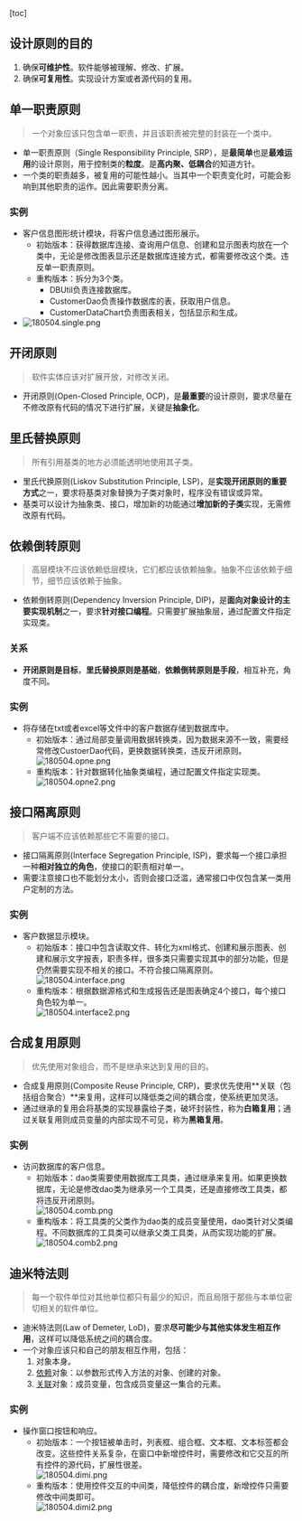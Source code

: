 [toc]
## 设计原则的目的 ##
1. 确保**可维护性**。软件能够被理解、修改、扩展。
2. 确保**可复用性**。实现设计方案或者源代码的复用。

## 单一职责原则 ##
> 一个对象应该只包含单一职责，并且该职责被完整的封装在一个类中。

- 单一职责原则（Single Responsibility Principle, SRP），是**最简单**也是**最难运用**的设计原则，用于控制类的**粒度**。是**高内聚、低耦合**的知道方针。
- 一个类的职责越多，被复用的可能性越小。当其中一个职责变化时，可能会影响到其他职责的运作。因此需要职责分离。

### 实例 ###
- 客户信息图形统计模块，将客户信息通过图形展示。
    - 初始版本：获得数据库连接、查询用户信息、创建和显示图表均放在一个类中，无论是修改图表显示还是数据库连接方式，都需要修改这个类。违反单一职责原则。
    - 重构版本：拆分为3个类。
        - DBUtil负责连接数据库。
        - CustomerDao负责操作数据库的表，获取用户信息。
        - CustomerDataChart负责图表相关，包括显示和生成。
- ![180504.single.png](https://img-blog.csdn.net/2018050413362128)

## 开闭原则 ##
> 软件实体应该对扩展开放，对修改关闭。

- 开闭原则(Open-Closed Principle, OCP)，是**最重要**的设计原则，要求尽量在不修改原有代码的情况下进行扩展，关键是**抽象化**。

## 里氏替换原则 ##
> 所有引用基类的地方必须能透明地使用其子类。

- 里氏代换原则(Liskov Substitution Principle, LSP)，是**实现开闭原则的重要方式**之一，要求将基类对象替换为子类对象时，程序没有错误或异常。
- 基类可以设计为抽象类、接口，增加新的功能通过**增加新的子类**实现，无需修改原有代码。

## 依赖倒转原则 ##
> 高层模块不应该依赖低层模块，它们都应该依赖抽象。抽象不应该依赖于细节，细节应该依赖于抽象。

- 依赖倒转原则(Dependency Inversion  Principle, DIP)，是**面向对象设计的主要实现机制**之一，要求**针对接口编程**。只需要扩展抽象层，通过配置文件指定实现类。

### 关系 ###
- **开闭原则是目标**，**里氏替换原则是基础**，**依赖倒转原则是手段**，相互补充，角度不同。

### 实例 ###
- 将存储在txt或者excel等文件中的客户数据存储到数据库中。
    - 初始版本：通过局部变量调用数据转换类，因为数据来源不一致，需要经常修改CustoerDao代码，更换数据转换类，违反开闭原则。<br>![180504.opne.png](https://img-blog.csdn.net/20180504134044862)
    - 重构版本：针对数据转化抽象类编程，通过配置文件指定实现类。<br>![180504.opne2.png](https://img-blog.csdn.net/20180504134339326)

## 接口隔离原则 ##
> 客户端不应该依赖那些它不需要的接口。

- 接口隔离原则(Interface  Segregation Principle, ISP)，要求每一个接口承担一种**相对独立的角色**，使接口的职责相对单一。
- 需要注意接口也不能划分太小，否则会接口泛滥，通常接口中仅包含某一类用户定制的方法。

### 实例 ###
- 客户数据显示模块。
    - 初始版本：接口中包含读取文件、转化为xml格式、创建和展示图表、创建和展示文字报表，职责多样，很多类只需要实现其中的部分功能，但是仍然需要实现不相关的接口。不符合接口隔离原则。<br>![180504.interface.png](https://img-blog.csdn.net/20180504134637255)
    - 重构版本：根据数据源格式和生成报告还是图表确定4个接口，每个接口角色较为单一。<br>![180504.interface2.png](https://img-blog.csdn.net/20180504134730717)

## 合成复用原则 ##
> 优先使用对象组合，而不是继承来达到复用的目的。

- 合成复用原则(Composite Reuse Principle, CRP)，要求优先使用**关联（包括组合聚合）**来复用，这样可以降低类之间的耦合度，使系统更加灵活。
- 通过继承的复用会将基类的实现暴露给子类，破坏封装性，称为**白箱复用**；通过关联复用则成员变量的内部实现不可见，称为**黑箱复用**。

### 实例 ###
- 访问数据库的客户信息。
    - 初始版本：dao类需要使用数据库工具类，通过继承来复用。如果更换数据库，无论是修改dao类为继承另一个工具类，还是直接修改工具类，都将违反开闭原则。<br>![180504.comb.png](https://img-blog.csdn.net/20180504134838309)
    - 重构版本：将工具类的父类作为dao类的成员变量使用，dao类针对父类编程。不同数据库的工具类可以继承父类工具类，从而实现功能的扩展。<br>![180504.comb2.png](https://img-blog.csdn.net/20180504135018445)

## 迪米特法则 ##
> 每一个软件单位对其他单位都只有最少的知识，而且局限于那些与本单位密切相关的软件单位。

- 迪米特法则(Law of  Demeter, LoD)，要求**尽可能少与其他实体发生相互作用**，这样可以降低系统之间的耦合度。
- 一个对象应该只和自己的朋友相互作用，包括：
    1. 对象本身。
    2. [依赖](https://blog.csdn.net/qq_40369829/article/details/80093572#依赖dependency)对象：以参数形式传入方法的对象、创建的对象。
    3. [关联](https://blog.csdn.net/qq_40369829/article/details/80093572#关联association)对象：成员变量，包含成员变量这一集合的元素。

### 实例 ###
- 操作窗口按钮和响应。
    - 初始版本：一个按钮被单击时，列表框、组合框、文本框、文本标签都会改变。这些控件关系复杂，在窗口中新增控件时，需要修改和它交互的所有控件的源代码，扩展性很差。<br>![180504.dimi.png](https://img-blog.csdn.net/20180504135234778)
    - 重构版本：使用控件交互的中间类，降低控件的耦合度，新增控件只需要修改中间类即可。<br>![180504.dimi2.png](https://img-blog.csdn.net/20180504135315390)
